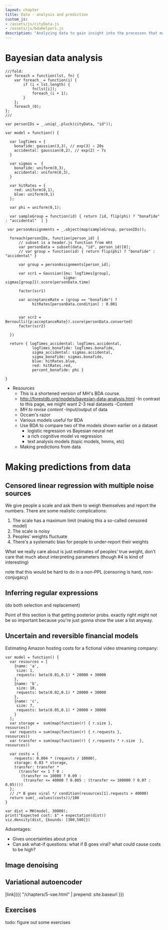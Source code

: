 ```yaml
---
layout: chapter
title: Data - analysis and prediction
custom_js:
- /assets/js/cityData.js
- /assets/js/bdaHelpers.js
description: "Analyzing data to gain insight into the processes that may have generated it and to make predictions on new data."
---
```


# Bayesian data analysis

~~~~
///fold:
var foreach = function(lst, fn) {
    var foreach_ = function(i) {
        if (i < lst.length) {
            fn(lst[i]);
            foreach_(i + 1);
        }
    };
    foreach_(0);
};
///

var personIDs = _.uniq(_.pluck(cityData, "id"));

var model = function() {

  var logTimes = {
    bonafide: gaussian(3,3), // exp(3) ~ 20s
    accidental: gaussian(0,2), // exp(2) ~ 7s
  }

  var sigmas =  {
    bonafide: uniform(0,3),
    accidental: uniform(0,3),
  }

  var hitRates = {
    red: uniform(0,1),
    blue: uniform(0,1)
  };

  var phi = uniform(0,1);

  var sampleGroup = function(id) { return [id, flip(phi) ? "bonafide" : "accidental"  ] }

 var personAssignments = _.object(map(sampleGroup, personIDs));

  foreach(personIDs, function(person_id) {
      // subset is a header.js function from mht
      var personData = subset(data, "id", person_id)[0];
      // var group = function(id) { return flip(phi) ? "bonafide" : "accidental" }

      var group = personAssignments[person_id];

      var scr1 = Gaussian({mu: logTimes[group],
                          sigma: sigmas[group]}).score(personData.time)

      factor(scr1)

      var acceptanceRate = (group == "bonafide") ?
            hitRates[personData.condition] : 0.001


      var scr2 = Bernoulli({p:acceptanceRate}).score(personData.converted)
      factor(scr2)

  })

  return { logTimes_accidental: logTimes.accidental,
            logTimes_bonafide: logTimes.bonafide,
            sigma_accidental: sigmas.accidental,
            sigma_bonafide: sigmas.bonafide,
            blue: hitRates.blue,
            red: hitRates.red,
            percent_bonafide: phi }

}

~~~~

- Resources
  - This is a shortened version of MH's BDA course.
  - http://forestdb.org/models/bayesian-data-analysis.html
    -In contrast to this page, we might want 2-3 real datasets
-Content
  - *MH to revise content*
  -Input/output of data
  - Occam's razor
  - Various models useful for BDA
  - Use BDA to compare two of the models shown earlier on a dataset
    - logistic regression vs Bayesian neural net
    - a rich cognitive model vs regression
    - text analysis models (topic models, hmms, etc)
  - Making predictions from data


# Making predictions from data

## Censored linear regression with multiple noise sources

We give people a scale and ask them to weigh themselves and report the numbers. There are some realistic complications:

1. The scale has a maximum limit (making this a so-called censored model)
1. The scale is noisy
1. Peoples' weights fluctuate
1. There's a systematic bias for people to under-report their weights

What we really care about is just estimates of peoples' true weight, don't care that much about interpreting parameters (though #4 is kind of interesting)

note that this would be hard to do in a non-PPL (censoring is hard, non-conjugacy)

## Inferring regular expressions

(do both selection and replacement)

Point of this section is that getting posterior probs. exactly right might not be so important because you're just gonna show the user a list anyway.

## Uncertain and reversible financial models

Estimating Amazon hosting costs for a fictional video streaming company:

~~~~
var model = function() {
  var resources = [
    {name: 'a',
     size: 1,
     requests: beta(0.01,0.1) * 20000 + 30000
    },
    {name: 'b',
     size: 10,
     requests: beta(0.02,0.1) * 20000 + 30000
    },
    {name: 'c',
     size: 7,
     requests: beta(0.05,0.1) * 20000 + 30000
    }
  ];
  var storage =  sum(map(function(r) { r.size },               resources))
  var requests = sum(map(function(r) { r.requests },           resources))
  var transfer = sum(map(function(r) { r.requests * r.size  }, resources))

  var costs = {
    requests: 0.004 * (requests / 10000),
    storage: 0.03 * storage,
    transfer: transfer *
      (transfer <= 1 ? 0 :
       (transfer <= 10000 ? 0.09 :
        (transfer <= 40000 ? 0.085 : (transfer <= 100000 ? 0.07 : 0.05))))
  };
  // /* B goes viral */ condition(resources[1].requests > 40000)
  return sum(_.values(costs))/100
}

var dist = MH(model, 30000);
print("Expected cost: $" + expectation(dist))
viz.density(dist, {bounds: [300,500]})
~~~~

Advantages:

- Gives uncertainties about price
- Can ask what-if questions: what if B goes viral? what could cause costs to be high?

## Image denoising

## Variational autoencoder

[link]({{ "/chapters/5-vae.html" | prepend: site.baseurl }})


## Exercises

todo: figure out some exercises

